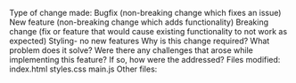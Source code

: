 Type of change made:
 Bugfix (non-breaking change which fixes an issue)
 New feature (non-breaking change which adds functionality)
 Breaking change (fix or feature that would cause existing functionality to not work as expected)
 Styling- no new features
Why is this change required? What problem does it solve?
Were there any challenges that arose while implementing this feature? If so, how were the addressed?
Files modified:
 index.html
 styles.css
 main.js
 Other files:
